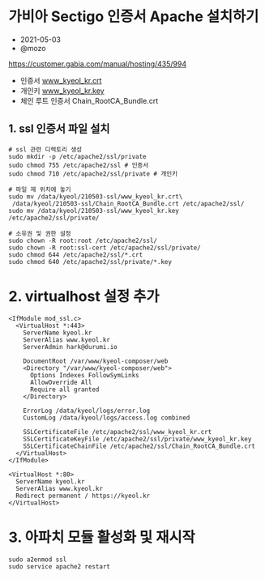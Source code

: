 
# 가비아 Sectigo 인증서 Apache 설치하기

- 2021-05-03
- @mozo

https://customer.gabia.com/manual/hosting/435/994

- 인증서 www_kyeol_kr.crt
- 개인키 www_kyeol_kr.key
- 체인 루트 인증서 Chain_RootCA_Bundle.crt

## 1. ssl 인증서 파일 설치

```shell
# ssl 관련 디렉토리 생성
sudo mkdir -p /etc/apache2/ssl/private
sudo chmod 755 /etc/apache2/ssl # 인증서
sudo chmod 710 /etc/apache2/ssl/private # 개인키

# 파일 제 위치에 놓기
sudo mv /data/kyeol/210503-ssl/www_kyeol_kr.crt\
 /data/kyeol/210503-ssl/Chain_RootCA_Bundle.crt /etc/apache2/ssl/
sudo mv /data/kyeol/210503-ssl/www_kyeol_kr.key /etc/apache2/ssl/private/

# 소유권 및 권한 설정
sudo chown -R root:root /etc/apache2/ssl/
sudo chown -R root:ssl-cert /etc/apache2/ssl/private/
sudo chmod 644 /etc/apache2/ssl/*.crt
sudo chmod 640 /etc/apache2/ssl/private/*.key
```

# 2. virtualhost 설정 추가

```
<IfModule mod_ssl.c>
  <VirtualHost *:443>
    ServerName kyeol.kr
    ServerAlias www.kyeol.kr
    ServerAdmin hark@durumi.io

    DocumentRoot /var/www/kyeol-composer/web
    <Directory "/var/www/kyeol-composer/web">
      Options Indexes FollowSymLinks
      AllowOverride All
      Require all granted
    </Directory>

    ErrorLog /data/kyeol/logs/error.log
    CustomLog /data/kyeol/logs/access.log combined

    SSLCertificateFile /etc/apache2/ssl/www_kyeol_kr.crt
    SSLCertificateKeyFile /etc/apache2/ssl/private/www_kyeol_kr.key
    SSLCertificateChainFile /etc/apache2/ssl/Chain_RootCA_Bundle.crt
  </VirtualHost>
</IfModule>

<VirtualHost *:80>
  ServerName kyeol.kr
  ServerAlias www.kyeol.kr
  Redirect permanent / https://kyeol.kr
</VirtualHost>

```

# 3. 아파치 모듈 활성화 및 재시작

```shell
sudo a2enmod ssl
sudo service apache2 restart
```
